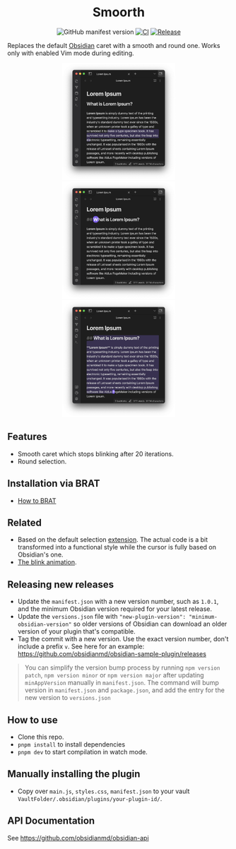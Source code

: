 <h1 align="center">
Smoorth
</h1>

<div align="center">

![GitHub manifest version](https://img.shields.io/github/manifest-json/v/vallandemorty/smoorth?label=VERSION)
[![CI](https://github.com/VallanDeMorty/smoorth/actions/workflows/ci.yml/badge.svg)](https://github.com/VallanDeMorty/smoorth/actions/workflows/ci.yml)
[![Release](https://github.com/VallanDeMorty/smoorth/actions/workflows/release.yml/badge.svg)](https://github.com/VallanDeMorty/smoorth/actions/workflows/release.yml)

</div>

Replaces the default [Obsidian](https://obsidian.md/) caret with a smooth and round one. Works only with enabled Vim mode during editing.

<p align="center">
 <img src="./assets/dark_01.png" width="256">
 <img src="./assets/dark_02.png" width="256">
 <img src="./assets/dark_03.png" width="256">
</p>

## Features

- Smooth caret which stops blinking after 20 iterations.
- Round selection.

## Installation via BRAT

- [How to BRAT](https://github.com/TfTHacker/obsidian42-brat#Quick-Guide-for-using-BRAT)

## Related

- Based on the default selection [extension](https://github.com/codemirror/view/blob/main/src/draw-selection.ts). The actual code is a bit transformed into a functional style while the cursor is fully based on Obsidian's one.
- [The blink animation](https://easings.net/#easeInOutCirc).

## Releasing new releases

- Update the `manifest.json` with a new version number, such as `1.0.1`, and the minimum Obsidian version required for your latest release.
- Update the `versions.json` file with `"new-plugin-version": "minimum-obsidian-version"` so older versions of Obsidian can download an older version of your plugin that's compatible.
- Tag the commit with a new version. Use the exact version number, don't include a prefix `v`. See here for an example: <https://github.com/obsidianmd/obsidian-sample-plugin/releases>

> You can simplify the version bump process by running `npm version patch`, `npm version minor` or `npm version major` after updating `minAppVersion` manually in `manifest.json`.
> The command will bump version in `manifest.json` and `package.json`, and add the entry for the new version to `versions.json`

## How to use

- Clone this repo.
- `pnpm install` to install dependencies
- `pnpm dev` to start compilation in watch mode.

## Manually installing the plugin

- Copy over `main.js`, `styles.css`, `manifest.json` to your vault `VaultFolder/.obsidian/plugins/your-plugin-id/`.

## API Documentation

See <https://github.com/obsidianmd/obsidian-api>
